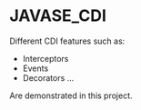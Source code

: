 # JAVASE_CDI

Different CDI features such as:

 * Interceptors
 * Events
 * Decorators
 ...
 
Are demonstrated in this project. 
